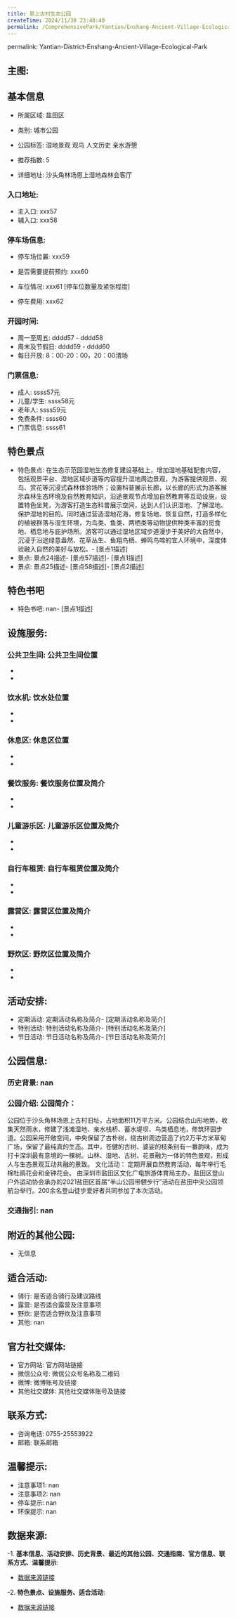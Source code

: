```yaml
---
title: 恩上古村生态公园
createTime: 2024/11/30 23:48:40
permalink: /ComprehensivePark/Yantian/Enshang-Ancient-Village-Ecological-Park/
---
```

permalink: Yantian-District-Enshang-Ancient-Village-Ecological-Park
<!-- ## 游玩路径: -->

## 主图:
<ImageCard
image="https://cgj.sz.gov.cn/img/4/4005/4005749/10774757.jpg"
title= "恩上古村生态公园"
description= "
公园位于沙头角林场恩上古村旧址，占地面积11万平方米。公园结合山形地势，收集天然雨水，修建了浅滩湿地、亲水栈桥、蓄水堤坝、鸟类栖息地，修筑环园步道。"
date="2024/11/30"
href="/"
author="深圳公园"
/>

## 基本信息

- 所属区域: 盐田区

- 类别: 城市公园

- 公园标签: 湿地景观 观鸟 人文历史 亲水游憩

- 推荐指数: 5

- 详细地址: 沙头角林场恩上湿地森林会客厅

### 入口地址:
- 主入口: xxx57
- 辅入口: xxx58
### 停车场信息:
- 停车场位置: xxx59

- 是否需要提前预约: xxx60

- 车位情况: xxx61 [停车位数量及紧张程度]

- 停车费用: xxx62

### 开园时间:
- 周一至周五: dddd57 - dddd58
- 周末及节假日: dddd59 - dddd60
- 每日开放: 8：00-20：00，20：00清场

### 门票信息:
- 成人: ssss57元
- 儿童/学生: ssss58元
- 老年人: ssss59元
- 免费条件: ssss60
- 门票信息: ssss61
## 特色景点
- 特色景点: 在生态示范园湿地生态修复建设基础上，增加湿地基础配套内容，包括观景平台、湿地区域步道等内容提升湿地周边景观，为游客提供观景、观鸟、赏花等沉浸式森林体验场所；设置科普展示长廊，以长廊的形式为游客展示森林生态环境及自然教育知识，沿途景观节点增加自然教育等互动设施，设置特色坐凳，为游客打造生态科普展示空间，达到人们认识湿地、了解湿地、保护湿地的目的。同时通过营造湿地花海，修复场地、恢复自然，打造多样化的植被群落与湿生环境，为鸟类、鱼类、两栖类等动物提供种类丰富的觅食地、栖息地与庇护场所。游客可以通过湿地区域步道漫步于美好的大自然中，沉浸于沿途绿意盎然、花草丛生、鱼翔鸟栖、蝉鸣鸟啼的宜人环境中，深度体验融入自然的美好与放松。- [景点1描述]
- 景点: 景点24描述- [景点57描述]- [景点1描述]
- 景点: 景点25描述- [景点58描述]- [景点2描述]
## 特色书吧
- 特色书吧: nan- [景点1描述]
## 设施服务:
### 公共卫生间: 公共卫生间位置
- 
- 
### 饮水机: 饮水处位置
- 
- 
### 休息区: 休息区位置
- 
- 
### 餐饮服务: 餐饮服务位置及简介
- 
- 
### 儿童游乐区: 儿童游乐区位置及简介
- 
- 
### 自行车租赁: 自行车租赁位置及简介
- 
- 
### 露营区: 露营区位置及简介
- 
- 
### 野炊区: 野炊区位置及简介

- 
- 
## 活动安排:
- 定期活动: 定期活动名称及简介- [定期活动名称及简介]
- 特别活动: 特别活动名称及简介- [特别活动名称及简介]
- 节日活动: 节日活动名称及简介- [节日活动名称及简介]
## 公园信息:
### 历史背景: nan
### 公园介绍: 公园简介：
公园位于沙头角林场恩上古村旧址，占地面积11万平方米。公园结合山形地势，收集天然雨水，修建了浅滩湿地、亲水栈桥、蓄水堤坝、鸟类栖息地，修筑环园步道。公园采用开敞空间，中央保留了古朴树，绕古树周边营造了约2万平方米草甸广场，保留了最纯真的生态。其中，苍健的古树、婆娑的枝条别有一番韵味，成为打卡深圳最有意境的一棵树。山林、湿地、古树、花景融为一体的特色景观，形成人与生态景观互动共融的景致。
文化活动：
定期开展自然教育活动，每年举行毛棉杜鹃花会和金钟花会。
由深圳市盐田区文化广电旅游体育局主办，盐田区登山户外运动协会承办的2021盐田区首届“半山公园带健步行”活动在盐田中央公园领航台举行。200余名登山徒步爱好者共同参加了本次活动。
### 交通指引: nan

## 附近的其他公园:
- 无信息

## 适合活动:
- 骑行: 是否适合骑行及建议路线
- 露营: 是否适合露营及注意事项
- 野炊: 是否适合野炊及注意事项
- 其他: nan

## 官方社交媒体:
- 官方网站: 官方网站链接
- 微信公众号: 微信公众号名称及二维码
- 微博: 微博账号及链接
- 其他社交媒体: 其他社交媒体账号及链接

## 联系方式:
- 咨询电话: 0755-25553922
- 邮箱: 联系邮箱

## 温馨提示:
- 注意事项1: nan
- 注意事项2: nan
- 停车提示: nan
- 环保提示: nan

## 数据来源:
-1. **基本信息、活动安排、历史背景、最近的其他公园、交通指南、官方信息、联系方式、温馨提示**:
- [数据来源链接](https://cgj.sz.gov.cn/xsmh/gysz/csgy/content/post_10774757.html)

-2. **特色景点、设施服务、适合活动**:
- [数据来源链接](https://cgj.sz.gov.cn/xsmh/gysz/csgy/content/post_10774757.html)

